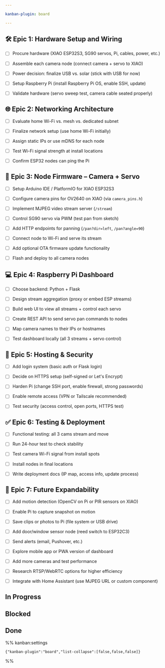 ```yaml
---

kanban-plugin: board

---
```


## 🛠️ Epic 1: Hardware Setup and Wiring

- [ ] Procure hardware (XIAO ESP32S3, SG90 servos, Pi, cables, power, etc.)
- [ ] Assemble each camera node (connect camera + servo to XIAO)
- [ ] Power decision: finalize USB vs. solar (stick with USB for now)
- [ ] Setup Raspberry Pi (install Raspberry Pi OS, enable SSH, update)
- [ ] Validate hardware (servo sweep test, camera cable seated properly)


## 🌐 Epic 2: Networking Architecture

- [ ] Evaluate home Wi-Fi vs. mesh vs. dedicated subnet
- [ ] Finalize network setup (use home Wi-Fi initially)
- [ ] Assign static IPs or use mDNS for each node
- [ ] Test Wi-Fi signal strength at install locations
- [ ] Confirm ESP32 nodes can ping the Pi


## 🎥 Epic 3: Node Firmware – Camera + Servo

- [ ] Setup Arduino IDE / PlatformIO for XIAO ESP32S3
- [ ] Configure camera pins for OV2640 on XIAO (via `camera_pins.h`)
- [ ] Implement MJPEG video stream server (`/stream`)
- [ ] Control SG90 servo via PWM (test pan from sketch)
- [ ] Add HTTP endpoints for panning (`/pan?dir=left`, `/pan?angle=90`)
- [ ] Connect node to Wi-Fi and serve its stream
- [ ] Add optional OTA firmware update functionality
- [ ] Flash and deploy to all camera nodes


## 💻 Epic 4: Raspberry Pi Dashboard

- [ ] Choose backend: Python + Flask
- [ ] Design stream aggregation (proxy or embed ESP streams)
- [ ] Build web UI to view all streams + control each servo
- [ ] Create REST API to send servo pan commands to nodes
- [ ] Map camera names to their IPs or hostnames
- [ ] Test dashboard locally (all 3 streams + servo control)


## 🔐 Epic 5: Hosting & Security

- [ ] Add login system (basic auth or Flask login)
- [ ] Decide on HTTPS setup (self-signed or Let's Encrypt)
- [ ] Harden Pi (change SSH port, enable firewall, strong passwords)
- [ ] Enable remote access (VPN or Tailscale recommended)
- [ ] Test security (access control, open ports, HTTPS test)


## ✅ Epic 6: Testing & Deployment

- [ ] Functional testing: all 3 cams stream and move
- [ ] Run 24-hour test to check stability
- [ ] Test camera Wi-Fi signal from install spots
- [ ] Install nodes in final locations
- [ ] Write deployment docs (IP map, access info, update process)


## 🧱 Epic 7: Future Expandability

- [ ] Add motion detection (OpenCV on Pi or PIR sensors on XIAO)
- [ ] Enable Pi to capture snapshot on motion
- [ ] Save clips or photos to Pi (file system or USB drive)
- [ ] Add door/window sensor node (reed switch to ESP32C3)
- [ ] Send alerts (email, Pushover, etc.)
- [ ] Explore mobile app or PWA version of dashboard
- [ ] Add more cameras and test performance
- [ ] Research RTSP/WebRTC options for higher efficiency
- [ ] Integrate with Home Assistant (use MJPEG URL or custom component)


## In Progress



## Blocked



## Done





%% kanban:settings
```
{"kanban-plugin":"board","list-collapse":[false,false,false]}
```
%%